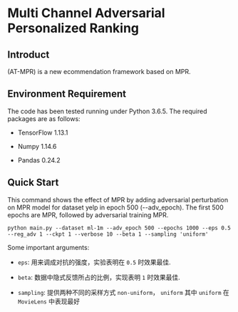 # Multi Channel Adversarial Personalized Ranking


## Introduct
(AT-MPR) is a new ecommendation framework based on MPR.

## Environment Requirement

The code has been tested running under Python 3.6.5. The required packages are as follows:

- TensorFlow 1.13.1

- Numpy 1.14.6

- Pandas 0.24.2

## Quick Start

This command shows the effect of MPR by adding adversarial perturbation on MPR model for dataset yelp in epoch 500 (--adv_epoch). The first 500 epochs are MPR, followed by adversarial training MPR.

```shell
python main.py --dataset ml-1m --adv_epoch 500 --epochs 1000 --eps 0.5 --reg_adv 1 --ckpt 1 --verbose 10 --beta 1 --sampling 'uniform' 
```

Some important arguments:

- `eps`: 用来调成对抗的强度，实验表明在 `0.5` 时效果最佳.

- `beta`: 数据中隐式反馈所占的比例，实现表明 `1` 时效果最佳.

- `sampling`: 提供两种不同的采样方式 `non-uniform`， `uniform` 其中 `uniform` 在 `MovieLens` 中表现最好 
